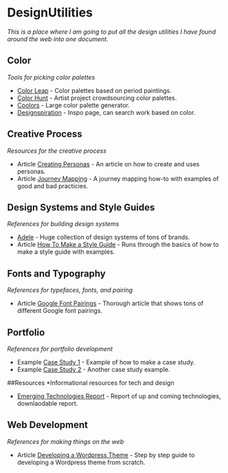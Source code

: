 # DesignUtilities
*This is a place where I am going to put all the design utilities I have found around the web into one document.* 

## Color 
*Tools for picking color palettes*<br>

* [Color Leap](https://colorleap.app/home) - Color palettes based on period paintings.<br>
* [Color Hunt](https://colorhunt.co/) - Artist project crowdsourcing color palettes.<br>
* [Coolors](https://coolors.co/) - Large color palette generator.<br>
* [Designspiration](https://www.designspiration.net/) - Inspo page, can search work based on color.

## Creative Process 
*Resources for the creative process*<br>

* Article [Creating Personas](http://www.uxbooth.com/articles/creating-personas/) - An article on how to create and uses personas.<br> 
* Article [Journey Mapping](https://medium.com/@shahrsays/dont-make-a-journey-map-9-archetypes-of-good-bad-and-how-to-decide-what-to-use-d65abd30ec6f) - A journey mapping how-to with examples of good and bad practicies. 

## Design Systems and Style Guides
*References for building design systems*<br>

* [Adele](https://adele.uxpin.com/) - Huge collection of design systems of tons of brands.
* Article [How To Make a Style Guide](https://blog.hubspot.com/marketing/examples-brand-style-guides) - Runs through the basics of how to make a style guide with examples. 

## Fonts and Typography
*References for typefaces, fonts, and pairing*<br>

* Article [Google Font Pairings](https://www.reliablepsd.com/ultimate-google-font-pairings/) - Thorough article that shows tons of different Google font pairings.

## Portfolio 
*References for portfolio development*

* Example [Case Study 1](http://www.billyreano.com/portfolio/google-newborn/) - Example of how to make a case study. 
* Example [Case Study 2](https://www.corynbajema.com/form-1) - Another case study example.

##Resources
*Informational resources for tech and design

* [Emerging Technologies Report](https://info.shockoe.com/emerging-technologies-report) - Report of up and coming technologies, downlaodable report.

## Web Development
*References for making things on the web*<br>

* Article [Developing a Wordpress Theme](https://www.taniarascia.com/developing-a-wordpress-theme-from-scratch/) - Step by step guide to developing a Wordpress theme from scratch.

